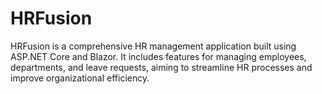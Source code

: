 # HRFusion
HRFusion is a comprehensive HR management application built using ASP.NET Core and Blazor. It includes features for managing employees, departments, and leave requests, aiming to streamline HR processes and improve organizational efficiency.
